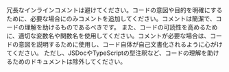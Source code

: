 冗長なインラインコメントは避けてください。コードの意図や目的を明確にするために、必要な場合にのみコメントを追加してください。コメントは簡潔で、コードの理解を助けるものであるべきです。
また、コードの可読性を高めるために、適切な変数名や関数名を使用してください。コメントが必要な場合は、コードの意図を説明するために使用し、コード自体が自己文書化されるように心がけてください。
ただし、JSDocやTypeScriptの型注釈など、コードの理解を助けるためのドキュメントは除外してください。
